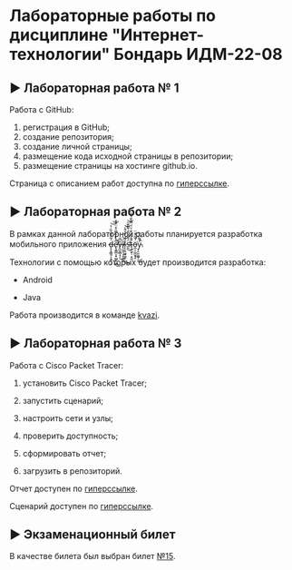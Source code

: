 # Лабораторные работы по дисциплине "Интернет-технологии" Бондарь ИДМ-22-08

## ▶️ Лабораторная работа № 1

Работа с GitHub: 

1. регистрация в GitHub;
2. создание репозитория;
3. создание личной страницы;
4. размещение кода исходной страницы в репозитории;
5. размещение страницы на хостинге github.io.

Страница с описанием работ доступна по [гиперссылке](https://numerolog.github.io/).



## ▶️ Лабораторная работа № 2

В рамках данной лабораторной работы планируется разработка мобильного приложения d̶̨̨̨̳͈͕̖͍̜͕́̃̑̄͂͛̏̇̔͝͝e̷̢̛̝̳̲̞͙̫͇̹̰̲̅̓̓̏̿͛̊̈́̂̆̚̕͜v̶̢̺̮̻͙̠͂͆̆͜ĭ̸̖͉̥̤̘̙͈̤́͝ͅl̴̨̩̭͖̟̱̬̦̺̉́̍̏̒̂̍͜͝s̶̛̰̈́̋̂̔̆́͌̃͊̀͜͝t̴̖͍̫̙̜͙̤̼̂̂́̍̇̓͛̈́̿̀̐͛̔͘ö̵̼̣̠̲̼̬̘̥́̄̃͐̽̈͘y̴̧̠͈͚̲̗̩̓͌͆́̏̚͜.


Технологии с помощью которых будет производится разработка:

- Android 

- Java



Работа производится в команде [kvazi](https://github.com/kvazi-team).



## ▶️ Лабораторная работа № 3

Работа с Cisco Packet Tracer:

1. установить Cisco Packet Tracer;

2. запустить сценарий;

3. настроить сети и узлы;

4. проверить доступность;

5. сформировать отчет;

6. загрузить в репозиторий.

Отчет доступен по [гиперссылке](https://github.com/numerolog/itlab/raw/main/lr3/%D0%98%D0%94%D0%9C-22-02%20%D0%91%D0%BE%D0%BD%D0%B4%D0%B0%D1%80%D1%8C%20%D0%9B%D0%A03%20%D0%9E%D1%82%D1%87%D0%B5%D1%82.pdf).

Сценарий доступен по [гиперссылке](https://github.com/numerolog/itlab/raw/main/lr3/%D0%98%D0%94%D0%9C-22-02%20%D0%91%D0%BE%D0%BD%D0%B4%D0%B0%D1%80%D1%8C%20%D0%9B%D0%A03%20%D0%A1%D1%86%D0%B5%D0%BD%D0%B0%D1%80%D0%B8%D0%B9%20%D0%B4%D0%BB%D1%8F%20Cisco%20Packet%20Tracer.pka).



## ▶️ Экзаменационный билет

В качестве билета был выбран билет [№15](https://github.com/stankin/inet-2022/wiki/exam15).
